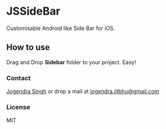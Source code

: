 # JSSideBar
Customisable Android like  Side Bar for iOS.

## How to use
Drag and Drop **Sidebar** folder to your project. Easy!

### Contact
[Jogendra Singh](https://github.com/imjog) or drop a mail at jogendra.iitbhu@gmail.com

### License
MIT
